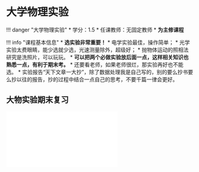 # 大学物理实验

!!! danger "大学物理实验"
    * 学分：1.5
    * 任课教师：无固定教师
    * **为主修课程**

!!! info "课程基本信息"
    * **选实验非常重要！** 
        * 电学实验最佳，操作简单；
        * 光学实验太费眼睛，能少选就少选，光速测量除外，超级好；
        * 抛物体运动的照相法研究是洗照片，可以玩玩。
        * **可以把两个必做实验放后面一点，这样相关知识也熟悉一点，有利于期末考。**
        * 还要看老师，如果老师很烂，那实验再好也不能选。
        * 实验报告“天下文章一大抄”，除了数据处理我是自己写的，别的要么抄书要么抄以往的报告，抄的过程中结合一点自己的思考，不要千篇一律会更好。


## 大物实验期末复习
<object data="大物实验期末复习.pdf" type="application/pdf" width="100%" height="800">
    <embed src="大物实验期末复习.pdf" type="application/pdf" />
</object>